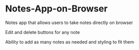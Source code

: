 # Notes-App-on-Browser

Notes app that allows users to take notes directly on browser

Edit and delete buttons for any note

Ability to add as many notes as needed and styling to fit them

